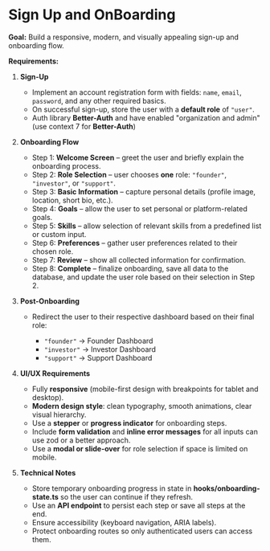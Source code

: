 # Sign Up and OnBoarding

**Goal:**
Build a responsive, modern, and visually appealing sign-up and onboarding flow.

**Requirements:**

1. **Sign-Up**

   * Implement an account registration form with fields: `name`, `email`, `password`, and any other required basics.
   * On successful sign-up, store the user with a **default role** of `"user"`.
   * Auth library **Better-Auth** and have enabled "organization and admin" (use context 7 for **Better-Auth**)

2. **Onboarding Flow**

   * Step 1: **Welcome Screen** – greet the user and briefly explain the onboarding process.
   * Step 2: **Role Selection** – user chooses **one** role: `"founder"`, `"investor"`, or `"support"`.
   * Step 3: **Basic Information** – capture personal details (profile image, location, short bio, etc.).
   * Step 4: **Goals** – allow the user to set personal or platform-related goals.
   * Step 5: **Skills** – allow selection of relevant skills from a predefined list or custom input.
   * Step 6: **Preferences** – gather user preferences related to their chosen role.
   * Step 7: **Review** – show all collected information for confirmation.
   * Step 8: **Complete** – finalize onboarding, save all data to the database, and update the user role based on their selection in Step 2.

3. **Post-Onboarding**

   * Redirect the user to their respective dashboard based on their final role:

     * `"founder"` → Founder Dashboard
     * `"investor"` → Investor Dashboard
     * `"support"` → Support Dashboard

4. **UI/UX Requirements**

   * Fully **responsive** (mobile-first design with breakpoints for tablet and desktop).
   * **Modern design style**: clean typography, smooth animations, clear visual hierarchy.
   * Use a **stepper** or **progress indicator** for onboarding steps.
   * Include **form validation** and **inline error messages** for all inputs can use zod or a better approach.
   * Use a **modal or slide-over** for role selection if space is limited on mobile.

5. **Technical Notes**

   * Store temporary onboarding progress in state in **hooks/onboarding-state.ts** so the user can continue if they refresh.
   * Use an **API endpoint** to persist each step or save all steps at the end.
   * Ensure accessibility (keyboard navigation, ARIA labels).
   * Protect onboarding routes so only authenticated users can access them.
